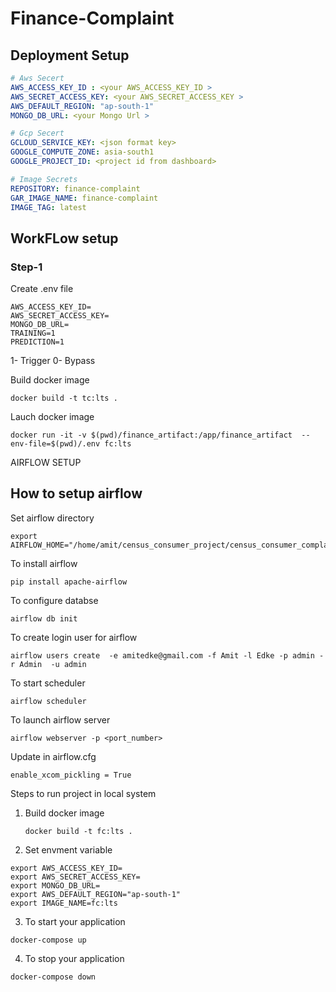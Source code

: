 # Finance-Complaint 
## Deployment Setup

```yaml
# Aws Secert 
AWS_ACCESS_KEY_ID : <your AWS_ACCESS_KEY_ID >
AWS_SECRET_ACCESS_KEY: <your AWS_SECRET_ACCESS_KEY >
AWS_DEFAULT_REGION: "ap-south-1" 
MONGO_DB_URL: <your Mongo Url >

# Gcp Secert 
GCLOUD_SERVICE_KEY: <json format key>
GOOGLE_COMPUTE_ZONE: asia-south1
GOOGLE_PROJECT_ID: <project id from dashboard>

# Image Secrets
REPOSITORY: finance-complaint
GAR_IMAGE_NAME: finance-complaint
IMAGE_TAG: latest
```

## WorkFLow setup
### Step-1
Create .env file

```
AWS_ACCESS_KEY_ID=
AWS_SECRET_ACCESS_KEY=
MONGO_DB_URL=
TRAINING=1
PREDICTION=1
```
1- Trigger
0- Bypass

Build docker image
```
docker build -t tc:lts .
```

Lauch docker image

```
docker run -it -v $(pwd)/finance_artifact:/app/finance_artifact  --env-file=$(pwd)/.env fc:lts
```


AIRFLOW SETUP

## How to setup airflow

Set airflow directory
```
export AIRFLOW_HOME="/home/amit/census_consumer_project/census_consumer_complaint/airflow"
```

To install airflow 
```
pip install apache-airflow
```

To configure databse
```
airflow db init
```

To create login user for airflow
```
airflow users create  -e amitedke@gmail.com -f Amit -l Edke -p admin -r Admin  -u admin
```
To start scheduler
```
airflow scheduler
```
To launch airflow server
```
airflow webserver -p <port_number>
```

Update in airflow.cfg
```
enable_xcom_pickling = True
```

Steps to run project in local system


1. Build docker image
   ```
   docker build -t fc:lts .
   ```
2. Set envment variable
```
export AWS_ACCESS_KEY_ID=
export AWS_SECRET_ACCESS_KEY=
export MONGO_DB_URL=
export AWS_DEFAULT_REGION="ap-south-1"
export IMAGE_NAME=fc:lts
```
3. To start your application
```
docker-compose up
```
4. To stop your application
```
docker-compose down
``` 